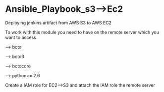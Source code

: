 # Ansible_Playbook_s3-->Ec2
Deploying jenkins artifact from AWS S3 to AWS EC2

To work with this module you need to have on the remote server which you want to access

--> boto

--> boto3

--> botocore

--> python>= 2.6

Create a IAM role for EC2-->S3 and attach the IAM role the remote server 
